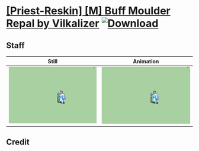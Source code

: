 # [\[Priest-Reskin\] \[M\] Buff Moulder Repal by Vilkalizer](./) [![Download](https://img.shields.io/badge/Download--red?style=social&logo=github)](https://minhaskamal.github.io/DownGit/#/home?url=https://github.com/Klokinator/FE-Repo/tree/main/Battle%20Animations%2FMagi%20-%20Holy-Type%2F%5BPriest-Reskin%5D%20%5BM%5D%20Buff%20Moulder%20Repal%20by%20Vilkalizer%2F7.%20Staff)

## Staff

| Still | Animation |
| :---: | :-------: |
| ![Staff still](./Staff_000.png) | ![Staff](./Staff.gif) |

## Credit


